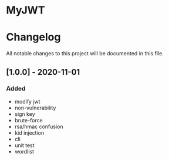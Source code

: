 # MyJWT
# Changelog
All notable changes to this project will be documented in this file.

## [1.0.0] - 2020-11-01
### Added
- modify jwt
- non-vulnerability
- sign key
- brute-force
- rsa/hmac confusion
- kid injection
- cli
- unit test
- wordlist